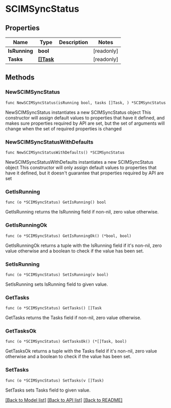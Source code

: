 # SCIMSyncStatus

## Properties

Name | Type | Description | Notes
------------ | ------------- | ------------- | -------------
**IsRunning** | **bool** |  | [readonly] 
**Tasks** | [**[]Task**](Task.md) |  | [readonly] 

## Methods

### NewSCIMSyncStatus

`func NewSCIMSyncStatus(isRunning bool, tasks []Task, ) *SCIMSyncStatus`

NewSCIMSyncStatus instantiates a new SCIMSyncStatus object
This constructor will assign default values to properties that have it defined,
and makes sure properties required by API are set, but the set of arguments
will change when the set of required properties is changed

### NewSCIMSyncStatusWithDefaults

`func NewSCIMSyncStatusWithDefaults() *SCIMSyncStatus`

NewSCIMSyncStatusWithDefaults instantiates a new SCIMSyncStatus object
This constructor will only assign default values to properties that have it defined,
but it doesn't guarantee that properties required by API are set

### GetIsRunning

`func (o *SCIMSyncStatus) GetIsRunning() bool`

GetIsRunning returns the IsRunning field if non-nil, zero value otherwise.

### GetIsRunningOk

`func (o *SCIMSyncStatus) GetIsRunningOk() (*bool, bool)`

GetIsRunningOk returns a tuple with the IsRunning field if it's non-nil, zero value otherwise
and a boolean to check if the value has been set.

### SetIsRunning

`func (o *SCIMSyncStatus) SetIsRunning(v bool)`

SetIsRunning sets IsRunning field to given value.


### GetTasks

`func (o *SCIMSyncStatus) GetTasks() []Task`

GetTasks returns the Tasks field if non-nil, zero value otherwise.

### GetTasksOk

`func (o *SCIMSyncStatus) GetTasksOk() (*[]Task, bool)`

GetTasksOk returns a tuple with the Tasks field if it's non-nil, zero value otherwise
and a boolean to check if the value has been set.

### SetTasks

`func (o *SCIMSyncStatus) SetTasks(v []Task)`

SetTasks sets Tasks field to given value.



[[Back to Model list]](../README.md#documentation-for-models) [[Back to API list]](../README.md#documentation-for-api-endpoints) [[Back to README]](../README.md)


